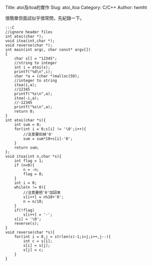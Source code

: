 Title: atoi及itoa的實作
Slug: atoi_itoa
Category: C/C++
Author: twmht

很簡單但面試似乎很常問，先紀錄一下。

    :::C
    //ignore header files
    int atoi(char *);
    void itoa(int,char *);
    void reverse(char *);
    int main(int argc, char const* argv[])
    {
        char s[] = "12345";
        //string to integer
        int i = atoi(s);
        printf("%d\n",i);
        char *a = (char *)malloc(50);
        //integer to string
        itoa(i,a);
        //12345
        printf("%s\n",a);
        itoa(-i,a);
        //-12345
        printf("%s\n",a);
        return 0;
    }
    int atoi(char *s){
        int sum = 0;
        for(int i = 0;s[i] != '\0';i++){
            //注意要扣掉'0'
            sum = sum*10+s[i]-'0';
        }
        return sum;
    };
    void itoa(int n,char *s){
        int flag = 1;
        if (n<0){
            n = -n;
            flag = 0;
        }
        int i = 0;
        while(n != 0){
            //注意要把'0'加回來
            s[i++] = n%10+'0';
            n = n/10;
        }
        if(!flag)
            s[i++] = '-';
        s[i] = '\0';
        reverse(s);
    }
    void reverse(char *s){
        for(int i = 0,j = strlen(s)-1;i<j;i++,j--){
            int c = s[i];
            s[i] = s[j];
            s[j] = c;
        }
    }
